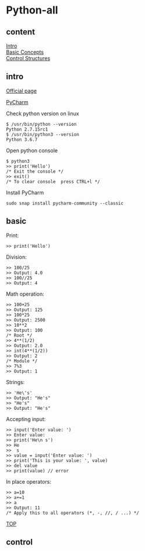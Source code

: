 # Python-all

## content

[Intro](#intro) <br/>
[Basic Concepts](#basic) <br/>
[Control Structures](#control) <br/>

## intro

[Official page](https://www.python.org/)

[PyCharm](https://www.jetbrains.com/pycharm/)

Check python version on linux

```console
$ /usr/bin/python --version
Python 2.7.15rc1
$ /usr/bin/python3 --version
Python 3.6.7
```

Open python console

```console
$ python3
>> print('Hello')
/* Exit the console */
>> exit()
/* To clear console  press CTRL+l */
```

Install PyCharm

```console
sudo snap install pycharm-community --classic
```

## basic

Print:

```console
>> print('Hello')
```

Division:

```console
>> 100/25
>> Output: 4.0
>> 100//25
>> Output: 4
```

Math operation:

```console
>> 100+25
>> Output: 125
>> 100*25
>> Output: 2500
>> 10**2
>> Output: 100
/* Root */
>> 4**(1/2)
>> Output: 2.0
>> int(4**(1/2))
>> Output: 2
/* Module */
>> 7%3
>> Output: 1
```

Strings:

```console
>> 'He\'s'
>> Output: "He's"
>> "He's"
>> Output: "He's"
```

Accepting input:

```console
>> input('Enter value: ')
>> Enter value:
>> print('He\n s')
>> He
>>  s
>> value = input('Enter value: ')
>> print('This is your value: ', value)
>> del value
>> print(value) // error
```

In place operators:

```console
>> a=10
>> a+=1
>> a
>> Output: 11
/* Apply this to all operators (*, -, //, / ...) */
```

[TOP](#content) <br/>

## control